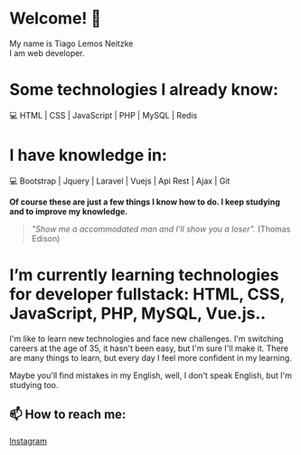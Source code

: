 # Welcome!  👋

My name is Tiago Lemos Neitzke <br>
I am web developer. 

# Some technologies I already know:
:computer: HTML | CSS | JavaScript | PHP | MySQL | Redis

# I have knowledge in:
:computer: Bootstrap | Jquery | Laravel | Vuejs | Api Rest | Ajax | Git

**Of course these are just a few things I know how to do. I keep studying and to improve my knowledge.** <br/>
>*"Show me a accommodated man and I'll show you a loser".* (Thomas Edison)

# I’m currently learning technologies for developer fullstack: HTML, CSS, JavaScript, PHP, MySQL, Vue.js..
I'm like to learn new technologies and face new challenges. I'm switching careers at the age of 35, it hasn't been easy, but I'm sure I'll make it. There are many things to learn, but every day I feel more confident in my learning.

Maybe you'll find mistakes in my English, well, I don't speak English, but I'm studying too.


## 📫 How to reach me:

[Instagram](https://www.instagram.com/tiagolemosneitzke/)


<!--
**TiagoLemosNeitzke/TiagoLemosNeitzke** is a ✨ _special_ ✨ repository because its `README.md` (this file) appears on your GitHub profile.

